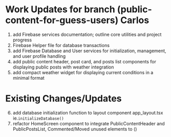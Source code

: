 

# Work Updates for branch (public-content-for-guess-users) Carlos

1. add Firebase services documentation; outline core utilities and project progress
2. Firebase Helper file for database transactions
3. add Firebase Database and User services for initialization, management, and user profile handling
4. add public content header, post card, and posts list components for displaying public posts with weather integration
5. add compact weather widget for displaying current conditions in a minimal format


# Existing Changes/Updates
6. add database initialization function to layout component app\_layout.tsx  ie.`initializeDatabase()`
7. refactor HomeScreen component to integrate PublicContentHeader and PublicPostsList,
   Commented/Moved unused elements to (<MyWeather />)

